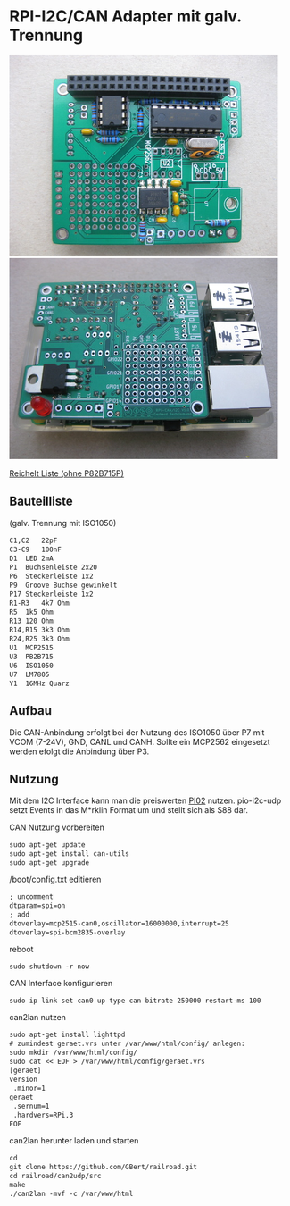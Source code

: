 RPI-I2C/CAN Adapter mit galv. Trennung
======================================

![RPI- MCP2515](https://github.com/GBert/misc/raw/master/RPi-MCP2515/pictures/rpi-mcp2515_01_s.jpg)![RPI- MCP2515](https://github.com/GBert/misc/raw/master/RPi-MCP2515/pictures/rpi-mcp2515_02_s.jpg)

[Reichelt Liste (ohne P82B715P)](https://www.reichelt.de/my/1344615)

Bauteilliste
------------
(galv. Trennung mit ISO1050)
```
C1,C2	22pF
C3-C9	100nF
D1	LED 2mA
P1	Buchsenleiste 2x20
P6	Steckerleiste 1x2
P9	Groove Buchse gewinkelt
P17	Steckerleiste 1x2
R1-R3	4k7 Ohm
R5	1k5 Ohm
R13	120 Ohm
R14,R15	3k3 Ohm
R24,R25	3k3 Ohm
U1	MCP2515
U3	PB2B715
U6	ISO1050
U7	LM7805
Y1	16MHz Quarz
```

Aufbau
------
Die CAN-Anbindung erfolgt bei der Nutzung des ISO1050 über P7 mit VCOM (7-24V), GND, CANL und CANH.
Sollte ein MCP2562 eingesetzt werden efolgt die Anbindung über P3. 

Nutzung
-------

Mit dem I2C Interface kann man die preiswerten [PI02](http://wiki.rocrail.net/doku.php?id=gca_pi02-de) nutzen.
pio-i2c-udp setzt Events in das M\*rklin Format um und stellt sich als S88 dar.

CAN Nutzung vorbereiten
```
sudo apt-get update
sudo apt-get install can-utils
sudo apt-get upgrade
```
/boot/config.txt editieren
```
; uncomment
dtparam=spi=on
; add
dtoverlay=mcp2515-can0,oscillator=16000000,interrupt=25
dtoverlay=spi-bcm2835-overlay
```
reboot
```
sudo shutdown -r now
```
CAN Interface konfigurieren
```
sudo ip link set can0 up type can bitrate 250000 restart-ms 100
```

can2lan nutzen
```
sudo apt-get install lighttpd
# zumindest geraet.vrs unter /var/www/html/config/ anlegen:
sudo mkdir /var/www/html/config/
sudo cat << EOF > /var/www/html/config/geraet.vrs
[geraet]
version
 .minor=1
geraet
 .sernum=1
 .hardvers=RPi,3
EOF
```
can2lan herunter laden und starten
```
cd
git clone https://github.com/GBert/railroad.git
cd railroad/can2udp/src
make
./can2lan -mvf -c /var/www/html
```
